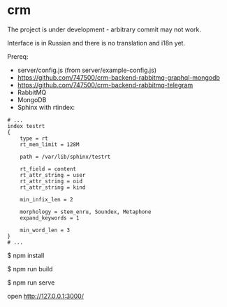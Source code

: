 # crm

The project is under development - arbitrary commit may not work.

Interface is in Russian and there is no translation and i18n yet.

Prereq:

- server/config.js (from server/example-config.js)
- https://github.com/747500/crm-backend-rabbitmq-graphql-mongodb
- https://github.com/747500/crm-backend-rabbitmq-telegram
- RabbitMQ
- MongoDB
- Sphinx with rtindex:
```
# ...
index testrt
{
    type = rt
    rt_mem_limit = 128M

    path = /var/lib/sphinx/testrt

    rt_field = content
    rt_attr_string = user
    rt_attr_string = oid
    rt_attr_string = kind

    min_infix_len = 2

    morphology = stem_enru, Soundex, Metaphone
    expand_keywords = 1

    min_word_len = 3
}
# ...
```


$ npm install

$ npm run build

$ npm run serve

open http://127.0.0.1:3000/
